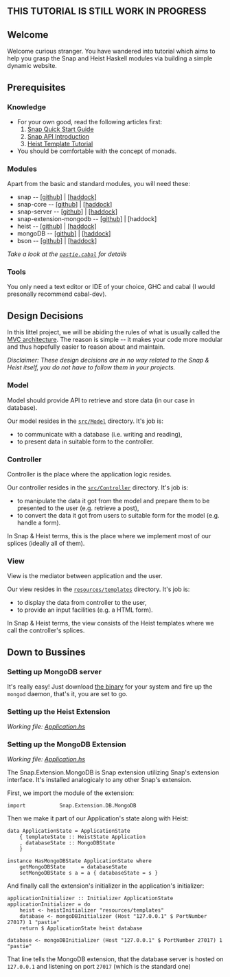 ## THIS TUTORIAL IS STILL WORK IN PROGRESS

## Welcome
Welcome curious stranger. You have wandered into tutorial which aims to help you grasp the Snap and Heist Haskell modules via building a simple dynamic website.

## Prerequisites
### Knowledge
* For your own good, read the following articles first:
  1. [Snap Quick Start Guide](http://snapframework.com/docs/quickstart)
  2. [Snap API Introduction](http://snapframework.com/docs/tutorials/snap-api)
  3. [Heist Template Tutorial](http://snapframework.com/docs/tutorials/heist)  
* You should be comfortable with the concept of monads.

### Modules
Apart from the basic and standard modules, you will need these:

* snap -- [[github]](https://github.com/snapframework/snap) | [[haddock]](http://snapframework.com/docs/latest/snap/index.html)
* snap-core -- [[github]](https://github.com/snapframework/snap-core) | [[haddock]](http://snapframework.com/docs/latest/snap-core/index.html)
* snap-server -- [[github]](https://github.com/snapframework/snap-server) | [[haddock]](http://snapframework.com/docs/latest/snap-server/index.html)
* snap-extension-mongodb -- [[github]](https://github.com/ozataman/snap-extension-mongodb) | [haddock]
* heist -- [[github]](https://github.com/snapframework/heist) | [[haddock]](http://snapframework.com/docs/latest/heist/index.html)
* mongoDB -- [[github]](https://github.com/TonyGen/mongoDB-haskell) | [[haddock]](http://hackage.haskell.org/package/mongoDB)
* bson -- [[github]](https://github.com/TonyGen/bson-haskell) | [[haddock]](http://hackage.haskell.org/package/bson)

*Take a look at the [`pastie.cabal`](pastie.cabal) for details*

### Tools
You only need a text editor or IDE of your choice, GHC and cabal (I would presonally recommend cabal-dev).

## Design Decisions
In this littel project, we will be abiding the rules of what is usually called the [MVC architecture](http://en.wikipedia.org/wiki/Model%E2%80%93view%E2%80%93controller).
The reason is simple -- it makes your code more modular and thus hopefully easier to reason about and maintain.

*Disclaimer: These design decisions are in no way related to the Snap & Heist itself, you do not have to follow them in your projects.*

### Model
Model should provide API to retrieve and store data (in our case in database).

Our model resides in the [`src/Model`](src/Model) directory. It's job is:

* to communicate with a database (i.e. writing and reading),
* to present data in suitable form to the controller.

### Controller
Controller is the place where the application logic resides.

Our controller resides in the [`src/Controller`](src/Controller) directory. It's job is:

* to manipulate the data it got from the model and prepare them to be presented to the user (e.g. retrieve a post),
* to convert the data it got from users to suitable form for the model (e.g. handle a form).

In Snap & Heist terms, this is the place where we implement most of our splices (ideally all of them).

### View
View is the mediator between application and the user.

Our view resides in the [`resources/templates`](resources/templates) directory. It's job is:

* to display the data from controller to the user,
* to provide an input facilities (e.g. a HTML form).

In Snap & Heist terms, the view consists of the Heist templates where we call the controller's splices.

## Down to Bussines
### Setting up MongoDB server

It's really easy! Just download [the binary](http://www.mongodb.org/downloads) for your system and fire up the `mongod` daemon, that's it, you are set to go.

### Setting up the Heist Extension

*Working file: [Application.hs](src/Application.hs)*

### Setting up the MongoDB Extension

*Working file: [Application.hs](src/Application.hs)*

The Snap.Extension.MongoDB is Snap extension utilizing Snap's extension interface.
It's installed analogicaly to any other Snap's extension.

First, we import the module of the extension:

    import           Snap.Extension.DB.MongoDB

Then we make it part of our Application's state along with Heist:

    data ApplicationState = ApplicationState
        { templateState :: HeistState Application
        , databaseState :: MongoDBState
        }

    instance HasMongoDBState ApplicationState where
        getMongoDBState     = databaseState
        setMongoDBState s a = a { databaseState = s }

And finally call the extension's initializer in the application's initializer:

    applicationInitializer :: Initializer ApplicationState
    applicationInitializer = do
        heist <- heistInitializer "resources/templates"
        database <- mongoDBInitializer (Host "127.0.0.1" $ PortNumber 27017) 1 "pastie"
        return $ ApplicationState heist database

    database <- mongoDBInitializer (Host "127.0.0.1" $ PortNumber 27017) 1 "pastie"

That line tells the MongoDB extension, that the database server is hosted on `127.0.0.1` and listening on port `27017` (which is the standard one)